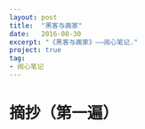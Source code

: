 ```yaml
---
layout: post
title:  "黑客与画家"
date:   2016-08-30
excerpt: "《黑客与画家》——阅心笔记."
project: true
tag:
- 阅心笔记 
---
```

# 摘抄（第一遍）
